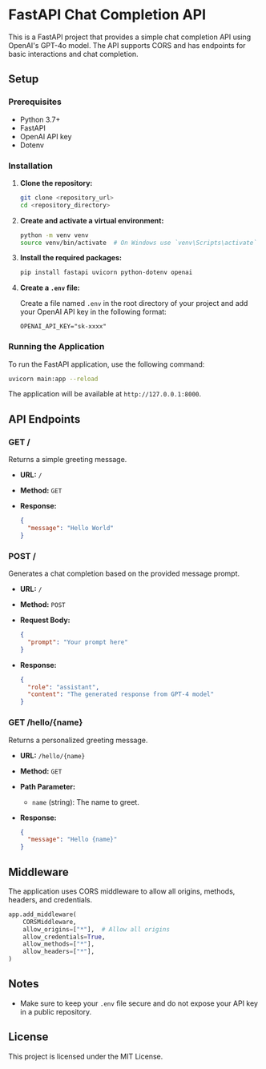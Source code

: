 
# FastAPI Chat Completion API

This is a FastAPI project that provides a simple chat completion API using OpenAI's GPT-4o model. The API supports CORS and has endpoints for basic interactions and chat completion.

## Setup

### Prerequisites

- Python 3.7+
- FastAPI
- OpenAI API key
- Dotenv

### Installation

1. **Clone the repository:**

   ```bash
   git clone <repository_url>
   cd <repository_directory>
   ```

2. **Create and activate a virtual environment:**

   ```bash
   python -m venv venv
   source venv/bin/activate  # On Windows use `venv\Scripts\activate`
   ```

3. **Install the required packages:**

   ```bash
   pip install fastapi uvicorn python-dotenv openai
   ```

4. **Create a `.env` file:**

   Create a file named `.env` in the root directory of your project and add your OpenAI API key in the following format:

   ```env
   OPENAI_API_KEY="sk-xxxx"
   ```

### Running the Application

To run the FastAPI application, use the following command:

```bash
uvicorn main:app --reload
```

The application will be available at `http://127.0.0.1:8000`.

## API Endpoints

### GET /

Returns a simple greeting message.

- **URL:** `/`
- **Method:** `GET`
- **Response:**

  ```json
  {
    "message": "Hello World"
  }
  ```

### POST /

Generates a chat completion based on the provided message prompt.

- **URL:** `/`
- **Method:** `POST`
- **Request Body:**

  ```json
  {
    "prompt": "Your prompt here"
  }
  ```

- **Response:**

  ```json
  {
    "role": "assistant",
    "content": "The generated response from GPT-4 model"
  }
  ```

### GET /hello/{name}

Returns a personalized greeting message.

- **URL:** `/hello/{name}`
- **Method:** `GET`
- **Path Parameter:**
  - `name` (string): The name to greet.

- **Response:**

  ```json
  {
    "message": "Hello {name}"
  }
  ```

## Middleware

The application uses CORS middleware to allow all origins, methods, headers, and credentials.

```python
app.add_middleware(
    CORSMiddleware,
    allow_origins=["*"],  # Allow all origins
    allow_credentials=True,
    allow_methods=["*"],
    allow_headers=["*"],
)
```

## Notes

- Make sure to keep your `.env` file secure and do not expose your API key in a public repository.

## License

This project is licensed under the MIT License.
